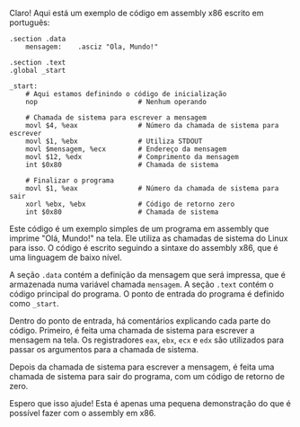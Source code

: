 Claro! Aqui está um exemplo de código em assembly x86 escrito em português:

```assembly
.section .data
    mensagem:    .asciz "Ola, Mundo!"
    
.section .text
.global _start

_start:
    # Aqui estamos definindo o código de inicialização
    nop                         # Nenhum operando
    
    # Chamada de sistema para escrever a mensagem
    movl $4, %eax               # Número da chamada de sistema para escrever
    movl $1, %ebx               # Utiliza STDOUT
    movl $mensagem, %ecx        # Endereço da mensagem
    movl $12, %edx              # Comprimento da mensagem
    int $0x80                   # Chamada de sistema
    
    # Finalizar o programa
    movl $1, %eax               # Número da chamada de sistema para sair
    xorl %ebx, %ebx             # Código de retorno zero
    int $0x80                   # Chamada de sistema
```

Este código é um exemplo simples de um programa em assembly que imprime "Olá, Mundo!" na tela. Ele utiliza as chamadas de sistema do Linux para isso. O código é escrito seguindo a sintaxe do assembly x86, que é uma linguagem de baixo nível.

A seção `.data` contém a definição da mensagem que será impressa, que é armazenada numa variável chamada `mensagem`. A seção `.text` contém o código principal do programa. O ponto de entrada do programa é definido como `_start`.

Dentro do ponto de entrada, há comentários explicando cada parte do código. Primeiro, é feita uma chamada de sistema para escrever a mensagem na tela. Os registradores `eax`, `ebx`, `ecx` e `edx` são utilizados para passar os argumentos para a chamada de sistema.

Depois da chamada de sistema para escrever a mensagem, é feita uma chamada de sistema para sair do programa, com um código de retorno de zero.

Espero que isso ajude! Esta é apenas uma pequena demonstração do que é possível fazer com o assembly em x86.